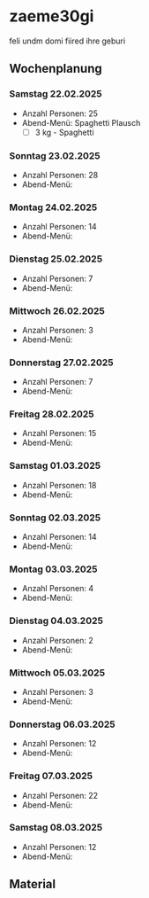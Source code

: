 # zaeme30gi
feli undm domi fiired ihre geburi

## Wochenplanung
### Samstag 22.02.2025
- Anzahl Personen: 25
- Abend-Menü: Spaghetti Plausch
    - [ ] 3 kg - Spaghetti

### Sonntag 23.02.2025
- Anzahl Personen: 28
- Abend-Menü:

### Montag 24.02.2025
- Anzahl Personen: 14
- Abend-Menü:
  
### Dienstag 25.02.2025
- Anzahl Personen: 7
- Abend-Menü:
  
### Mittwoch 26.02.2025
- Anzahl Personen: 3
- Abend-Menü:

### Donnerstag 27.02.2025
- Anzahl Personen: 7
- Abend-Menü:

### Freitag 28.02.2025
- Anzahl Personen: 15
- Abend-Menü:

### Samstag 01.03.2025
- Anzahl Personen: 18
- Abend-Menü:

### Sonntag 02.03.2025
- Anzahl Personen: 14
- Abend-Menü:

### Montag 03.03.2025
- Anzahl Personen: 4
- Abend-Menü:

### Dienstag 04.03.2025
- Anzahl Personen: 2
- Abend-Menü:

### Mittwoch 05.03.2025
- Anzahl Personen: 3
- Abend-Menü:

### Donnerstag 06.03.2025
- Anzahl Personen: 12
- Abend-Menü:

### Freitag 07.03.2025
- Anzahl Personen: 22
- Abend-Menü:

### Samstag 08.03.2025
- Anzahl Personen: 12
- Abend-Menü:



## Material
